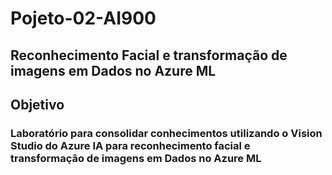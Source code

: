 # Pojeto-02-AI900
## Reconhecimento Facial e transformação de imagens em Dados no Azure ML
## Objetivo 
### Laboratório para consolidar conhecimentos utilizando o Vision Studio do Azure IA para reconhecimento facial e transformação de imagens em Dados no Azure ML 
